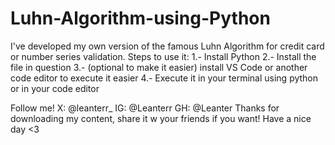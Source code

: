 # Luhn-Algorithm-using-Python
I've developed my own version of the famous Luhn Algorithm for credit card or number series validation. Steps to use it: 1.- Install Python 2.- Install the file in question 3.- (optional to make it easier) install VS Code or another code editor to execute it easier 4.- Execute it in your terminal using python or in your code editor

Follow me! X: @leanterr_ IG: @Leanterr GH: @Leanter Thanks for downloading my content, share it w your friends if you want! Have a nice day <3
